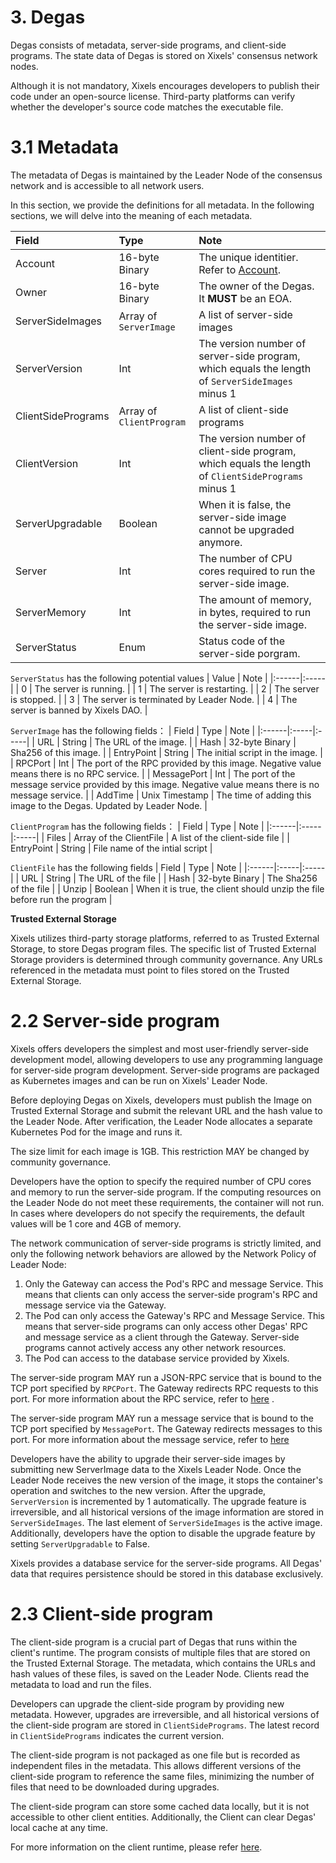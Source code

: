 # 3. Degas

Degas consists of metadata, server-side programs, and client-side programs. The state data of Degas is stored on Xixels' consensus network nodes.

Although it is not mandatory, Xixels encourages developers to publish their code under an open-source license. Third-party platforms can verify whether the developer's source code matches the executable file.


# 3.1 Metadata

The metadata of Degas is maintained by the Leader Node of the consensus network and is accessible to all network users. 

In this section, we provide the definitions for all metadata. In the following sections, we will delve into the meaning of each metadata.

| Field | Type | Note |
|:------|:-----|:-----|
| Account | 16-byte Binary | The unique identitier. Refer to [Account](account.md). |
| Owner | 16-byte Binary | The owner of the Degas. It **MUST** be an EOA. |
| ServerSideImages | Array of `ServerImage` | A list of server-side images |
| ServerVersion | Int | The version number of server-side program, which equals the length of `ServerSideImages` minus 1 |
| ClientSidePrograms | Array of `ClientProgram` | A list of client-side programs|
| ClientVersion | Int | The version number of client-side program, which equals the length of `ClientSidePrograms` minus 1 |
| ServerUpgradable | Boolean | When it is false, the server-side image cannot be upgraded anymore. |
| Server | Int | The number of CPU cores required to run the server-side image. |
| ServerMemory | Int | The amount of memory, in bytes, required to run the server-side image. |
| ServerStatus | Enum | Status code of the server-side porgram. |

`ServerStatus` has the following potential values
| Value | Note |
|:------|:-----|
| 0     | The server is running. |
| 1     | The server is restarting. |
| 2     | The server is stopped. |
| 3     | The server is terminated by Leader Node. |
| 4     | The server is banned by Xixels DAO. |


`ServerImage` has the following fields：
| Field | Type | Note |
|:------|:-----|:-----|
| URL | String | The URL of the image. |
| Hash | 32-byte Binary | Sha256 of this image. |
| EntryPoint | String | The initial script in the image. |
| RPCPort | Int | The port of the RPC provided by this image. Negative value means there is no RPC service. |
| MessagePort | Int | The port of the message service provided by this image. Negative value means there is no message service. |
| AddTime | Unix Timestamp | The time of adding this image to the Degas. Updated by Leader Node.  |

`ClientProgram` has the following fields：
| Field | Type | Note |
|:------|:-----|:-----|
| Files | Array of the ClientFile | A list of the client-side file  |
| EntryPoint | String | File name of the intial script |

`ClientFile` has the following fields
| Field | Type | Note |
|:------|:-----|:-----|
| URL | String | The URL of the file  |
| Hash | 32-byte Binary | The Sha256 of the file |
| Unzip | Boolean | When it is true, the client should unzip the file before run the program |


**Trusted External Storage**

Xixels utilizes third-party storage platforms, referred to as Trusted External Storage, to store Degas program files. The specific list of Trusted External Storage providers is determined through community governance. Any URLs referenced in the metadata must point to files stored on the Trusted External Storage.
 
# 2.2 Server-side program

Xixels offers developers the simplest and most user-friendly server-side development model, allowing developers to use any programming language for server-side program development. Server-side programs are packaged as Kubernetes images and can be run on Xixels' Leader Node.

Before deploying Degas on Xixels, developers must publish the Image on Trusted External Storage and submit the relevant URL and the hash value to the Leader Node. After verification, the Leader Node allocates a separate Kubernetes Pod for the image and runs it.

The size limit for each image is 1GB. This restriction MAY be changed by community governance.

Developers have the option to specify the required number of CPU cores and memory to run the server-side program. If the computing resources on the Leader Node do not meet these requirements, the container will not run. In cases where developers do not specify the requirements, the default values will be 1 core and 4GB of memory.

The network communication of server-side programs is strictly limited, and only the following network behaviors are allowed by the Network Policy of Leader Node:
1. Only the Gateway can access the Pod's RPC and message Service. This means that clients can only access the server-side program's RPC and message service via the Gateway.
2. The Pod can only access the Gateway's RPC and Message Service. This means that server-side programs can only access other Degas' RPC and message service as a client through the Gateway. Server-side programs cannot actively access any other network resources.
3. The Pod can access to the database service provided by Xixels.

The server-side program MAY run a JSON-RPC service that is bound to the TCP port specified by `RPCPort`. The Gateway redirects RPC requests to this port. For more information about the RPC service, refer to [here](rpc.md) .

The server-side program MAY run a message service that is bound to the TCP port specified by `MessagePort`. The Gateway redirects messages to this port. For more information about the message service, refer to [here](message.md) 

Developers have the ability to upgrade their server-side images by submitting new ServerImage data to the Xixels Leader Node. Once the Leader Node receives the new version of the image, it stops the container's operation and switches to the new version. After the upgrade, `ServerVersion` is incremented by 1 automatically. The upgrade feature is irreversible, and all historical versions of the image information are stored in `ServerSideImages`. The last element of `ServerSideImages` is the active image. Additionally, developers have the option to disable the upgrade feature by setting `ServerUpgradable` to False.

Xixels provides a database service for the server-side programs. All Degas' data that requires persistence should be stored in this database exclusively.

# 2.3 Client-side program

The client-side program is a crucial part of Degas that runs within the client's runtime. The program consists of multiple files that are stored on the Trusted External Storage. The metadata, which contains the URLs and hash values of these files, is saved on the Leader Node. Clients read the metadata to load and run the files.

Developers can upgrade the client-side program by providing new metadata. However, upgrades are irreversible, and all historical versions of the client-side program are stored in `ClientSidePrograms`. The latest record in `ClientSidePrograms` indicates the current version.

The client-side program is not packaged as one file but is recorded as independent files in the metadata. This allows different versions of the client-side program to reference the same files, minimizing the number of files that need to be downloaded during upgrades.

The client-side program can store some cached data locally, but it is not accessible to other client entities. Additionally, the Client can clear Degas' local cache at any time.

For more information on the client runtime, please refer [here]().